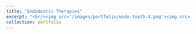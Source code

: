 ```yaml
---
title: "Endodontic Therapies"
excerpt: "<br/><img src='/images/portfolio/endo-tooth-4.png'><img src='/images/portfolio/endo-tooth-14.png'>"
collection: portfolio
---
```

